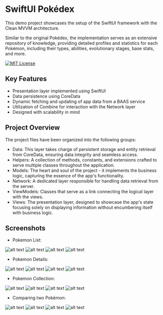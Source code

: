 
# SwiftUI Pokédex

This demo project showcases the setup of the SwiftUI framework with the Clean MVVM architecture.

Similar to the original Pokédex, the implementation serves as an extensive repository of knowledge, providing detailed profiles and statistics for each Pokémon, including their types, abilities, evolutionary stages, base stats, and more.

[![MIT License](https://img.shields.io/badge/License-MIT-green.svg)](https://choosealicense.com/licenses/mit/)


## Key Features

- Presentation layer implemented using SwiftUI
- Data persistence using CoreData
- Dynamic fetching and updating of app data from a BAAS service
- Utilization of Combine for interaction with the Network layer
- Designed with scalability in mind

## Project Overview

The project files have been organized into the following groups:

- Data: This layer takes charge of persistent storage and entity retrieval from CoreData, ensuring data integrity and seamless access.
- Helpers: A collection of methods, constants, and extensions crafted to serve multiple classes throughout the application.
- Models: The heart and soul of the project - it implements the business logic, capturing the essence of the app's functionality.
- Network: A dedicated layer responsible for handling data retrieval from the server.
- ViewModels: Classes that serve as a link connecting the logical layer with the views.
- Views: The presentation layer, designed to showcase the app's state focusing solely on displaying information without encumbering itself with business logic.

## Screenshots

- Pokemon List:

![alt text](Screenshots/spacer.png)
![alt text](Screenshots/screenshot-light-01.png)
![alt text](Screenshots/spacer.png)
![alt text](Screenshots/screenshot-dark-01.png)

- Pokemon Details:

![alt text](Screenshots/spacer.png)
![alt text](Screenshots/screenshot-light-02.png)
![alt text](Screenshots/spacer.png)
![alt text](Screenshots/screenshot-dark-02.png)

- Pokemon Collection:

![alt text](Screenshots/spacer.png)
![alt text](Screenshots/screenshot-light-03.png)
![alt text](Screenshots/spacer.png)
![alt text](Screenshots/screenshot-dark-03.png)

- Comparing two Pokémon:

![alt text](Screenshots/spacer.png)
![alt text](Screenshots/screenshot-light-04.png)
![alt text](Screenshots/spacer.png)
![alt text](Screenshots/screenshot-dark-04.png)